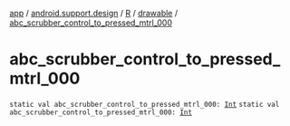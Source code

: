 [app](../../../index.md) / [android.support.design](../../index.md) / [R](../index.md) / [drawable](index.md) / [abc_scrubber_control_to_pressed_mtrl_000](.)

# abc_scrubber_control_to_pressed_mtrl_000

`static val abc_scrubber_control_to_pressed_mtrl_000: `[`Int`](https://kotlinlang.org/api/latest/jvm/stdlib/kotlin/-int/index.html)
`static val abc_scrubber_control_to_pressed_mtrl_000: `[`Int`](https://kotlinlang.org/api/latest/jvm/stdlib/kotlin/-int/index.html)